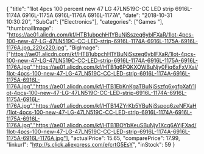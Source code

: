 {
	"title": "1lot 4pcs 100 percent new  47  LG 47LN519C-CC LED strip 6916L-1174A 6916L-1175A 6916L-1176A 6916L-1177A",
	"date": "2018-10-31 10:30:20",
	"SubCat": ["Electronics"],
	"categories": ["Games "],
	"thumbnailImage": "https://ae01.alicdn.com/kf/HTB1ubpchH1YBuNjSszeq6yblFXaR/1lot-4pcs-100-new-47-LG-47LN519C-CC-LED-strip-6916L-1174A-6916L-1175A-6916L-1176A.jpg_220x220.jpg",
	"BigImage": ["https://ae01.alicdn.com/kf/HTB1ubpchH1YBuNjSszeq6yblFXaR/1lot-4pcs-100-new-47-LG-47LN519C-CC-LED-strip-6916L-1174A-6916L-1175A-6916L-1176A.jpg","https://ae01.alicdn.com/kf/HTB1g6PQKXOWBuNjy0Fiq6xFxVXai/1lot-4pcs-100-new-47-LG-47LN519C-CC-LED-strip-6916L-1174A-6916L-1175A-6916L-1176A.jpg","https://ae01.alicdn.com/kf/HTB1EbKnKgaTBuNjSszfq6xgfpXaf/1lot-4pcs-100-new-47-LG-47LN519C-CC-LED-strip-6916L-1174A-6916L-1175A-6916L-1176A.jpg","https://ae01.alicdn.com/kf/HTB14ZYrKb5YBuNjSspoq6zeNFXaH/1lot-4pcs-100-new-47-LG-47LN519C-CC-LED-strip-6916L-1174A-6916L-1175A-6916L-1176A.jpg","https://ae01.alicdn.com/kf/HTB1BOYbKeuSBuNjy1Xcq6AYjFXad/1lot-4pcs-100-new-47-LG-47LN519C-CC-LED-strip-6916L-1174A-6916L-1175A-6916L-1176A.jpg"],
	"actualPrice": 15.65,
	"comparePrice": 17.99,
	"linkurl": "http://s.click.aliexpress.com/e/crtG5EsY",
	"inStock": 59
}
